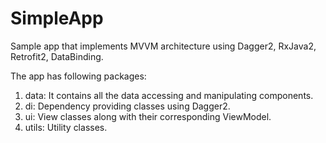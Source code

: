 # SimpleApp

Sample app that implements MVVM architecture using Dagger2, RxJava2, Retrofit2, DataBinding. 

The app has following packages:
  1. data: It contains all the data accessing and manipulating components.
  2. di: Dependency providing classes using Dagger2.
  3. ui: View classes along with their corresponding ViewModel.
  4. utils: Utility classes.
